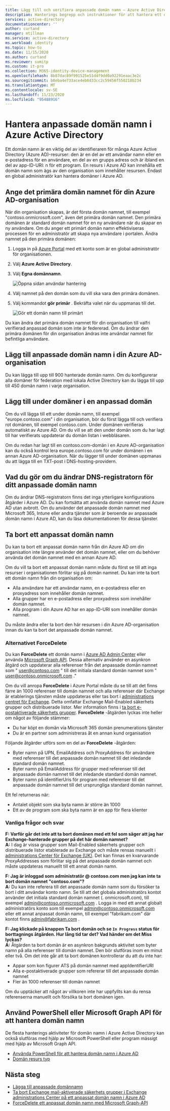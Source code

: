 ```yaml
---
title: Lägg till och verifiera anpassade domän namn – Azure Active Directory | Microsoft Docs
description: Hanterings begrepp och instruktioner för att hantera ett domän namn i Azure Active Directory
services: active-directory
documentationcenter: ''
author: curtand
manager: mtillman
ms.service: active-directory
ms.workload: identity
ms.topic: how-to
ms.date: 11/15/2020
ms.author: curtand
ms.reviewer: sumitp
ms.custom: it-pro
ms.collection: M365-identity-device-management
ms.openlocfilehash: 8b87dac89f991525e51d4f9dd0a92291eaac3e2c
ms.sourcegitcommit: b8eba4e733ace4eb6d33cc2c59456f550218b234
ms.translationtype: MT
ms.contentlocale: sv-SE
ms.lasthandoff: 11/23/2020
ms.locfileid: "95488916"
---
```

# <a name="managing-custom-domain-names-in-your-azure-active-directory"></a>Hantera anpassade domän namn i Azure Active Directory

Ett domän namn är en viktig del av identifieraren för många Azure Active Directory (Azure AD)-resurser: den är en del av ett användar namn eller en e-postadress för en användare, en del av en grupps adress och är ibland en del av app-ID-URI: n för ett program. En resurs i Azure AD kan innehålla ett domän namn som ägs av den organisation som innehåller resursen. Endast en global administratör kan hantera domäner i Azure AD.

## <a name="set-the-primary-domain-name-for-your-azure-ad-organization"></a>Ange det primära domän namnet för din Azure AD-organisation

När din organisation skapas, är det första domän namnet, till exempel "contoso.onmicrosoft.com", även det primära domän namnet. Den primära domänen är standard domän namnet för en ny användare när du skapar en ny användare. Om du anger ett primärt domän namn effektiviseras processen för en administratör att skapa nya användare i portalen. Ändra namnet på den primära domänen:

1. Logga in på [Azure Portal](https://portal.azure.com) med ett konto som är en global administratör för organisationen.
2. Välj **Azure Active Directory**.
3. Välj **Egna domännamn**.
  
   ![Öppna sidan användar hantering](./media/domains-manage/add-custom-domain.png)
4. Välj namnet på den domän som du vill ska vara den primära domänen.
5. Välj kommandot **gör primär** . Bekräfta valet när du uppmanas till det.
  
   ![Gör ett domän namn till primärt](./media/domains-manage/make-primary-domain.png)

Du kan ändra det primära domän namnet för din organisation till valfri verifierad anpassad domän som inte är federerad. Om du ändrar den primära domänen för din organisation ändras inte användar namnet för befintliga användare.

## <a name="add-custom-domain-names-to-your-azure-ad-organization"></a>Lägg till anpassade domän namn i din Azure AD-organisation

Du kan lägga till upp till 900 hanterade domän namn. Om du konfigurerar alla domäner för federation med lokala Active Directory kan du lägga till upp till 450 domän namn i varje organisation.

## <a name="add-subdomains-of-a-custom-domain"></a>Lägg till under domäner i en anpassad domän

Om du vill lägga till ett under domän namn, till exempel "europe.contoso.com" i din organisation, bör du först lägga till och verifiera rot domänen, till exempel contoso.com. Under domänen verifieras automatiskt av Azure AD. Om du vill se att den under domän som du har lagt till har verifierats uppdaterar du domän listan i webbläsaren.

Om du redan har lagt till en contoso.com-domän i en Azure AD-organisation kan du också kontrol lera europe.contoso.com för under domänen i en annan Azure AD-organisation. När du lägger till under domänen uppmanas du att lägga till en TXT-post i DNS-hosting-providern.



## <a name="what-to-do-if-you-change-the-dns-registrar-for-your-custom-domain-name"></a>Vad du gör om du ändrar DNS-registratorn för ditt anpassade domän namn

Om du ändrar DNS-registratorn finns det inga ytterligare konfigurations åtgärder i Azure AD. Du kan fortsätta att använda domän namnet med Azure AD utan avbrott. Om du använder det anpassade domän namnet med Microsoft 365, Intune eller andra tjänster som är beroende av anpassade domän namn i Azure AD, kan du läsa dokumentationen för dessa tjänster.

## <a name="delete-a-custom-domain-name"></a>Ta bort ett anpassat domän namn

Du kan ta bort ett anpassat domän namn från din Azure AD om din organisation inte längre använder det domän namnet, eller om du behöver använda det domän namnet med en annan Azure AD.

Om du vill ta bort ett anpassat domän namn måste du först se till att inga resurser i organisationen förlitar sig på domän namnet. Du kan inte ta bort ett domän namn från din organisation om:

* Alla användare har ett användar namn, en e-postadress eller en proxyadress som innehåller domän namnet.
* Alla grupper har en e-postadress eller proxyadress som innehåller domän namnet.
* Alla program i din Azure AD har en app-ID-URI som innehåller domän namnet.

Du måste ändra eller ta bort den här resursen i din Azure AD-organisation innan du kan ta bort det anpassade domän namnet.

### <a name="forcedelete-option"></a>Alternativet ForceDelete

Du kan **ForceDelete** ett domän namn i [Azure AD Admin Center](https://aad.portal.azure.com) eller använda [Microsoft Graph API](/graph/api/domain-forcedelete?view=graph-rest-beta&preserve-view=true). Dessa alternativ använder en asynkron åtgärd och uppdaterar alla referenser från det anpassade domän namnet som " user@contoso.com " till det initiala standard domän namnet som " user@contoso.onmicrosoft.com ."

Om du vill anropa **ForceDelete** i Azure Portal måste du se till att det finns färre än 1000 referenser till domän namnet och alla referenser där Exchange är etablerings tjänsten måste uppdateras eller tas bort i [administrations centret för Exchange](https://outlook.office365.com/ecp/). Detta omfattar Exchange Mail-Enabled säkerhets grupper och distribuerade listor. Mer information finns i [ta bort e-postaktiverade säkerhets grupper](/Exchange/recipients/mail-enabled-security-groups?view=exchserver-2019#Remove%20mail-enabled%20security%20groups&preserve-view=true). **ForceDelete** -åtgärden lyckas inte heller om något av följande stämmer:

* Du har köpt en domän via Microsoft 365 domän prenumerations tjänster
* Du är en partner som administreras åt en annan kund organisation

Följande åtgärder utförs som en del av **ForceDelete** -åtgärden:

* Byter namn på UPN, EmailAddress och ProxyAddress för användare med referenser till det anpassade domän namnet till det inledande standard domän namnet.
* Byter namn på EmailAddress för grupper med referenser till det anpassade domän namnet till det inledande standard domän namnet.
* Byter namn på identifierUris för program med referenser till det anpassade domän namnet till det ursprungliga standard domän namnet.

Ett fel returneras när:

* Antalet objekt som ska byta namn är större än 1000
* Ett av de program som ska byta namn är en app för flera klienter

### <a name="frequently-asked-questions"></a>Vanliga frågor och svar

**F: Varför går det inte att ta bort domänen med ett fel som säger att jag har Exchange-hanterade grupper på det här domän namnet?** <br>
**A:** I dag är vissa grupper som Mail-Enabled säkerhets grupper och distribuerade listor etablerade av Exchange och måste rensas manuellt i [administrations Center för Exchange (UK)](https://outlook.office365.com/ecp/). Det kan finnas en kvarvarande ProxyAddresses som förlitar sig på det anpassade domän namnet och måste uppdateras manuellt till ett annat domän namn. 

**F: Jag är inloggad som administratör \@ contoso.com men jag kan inte ta bort domän namnet "contoso.com"?**<br>
**A:** Du kan inte referera till det anpassade domän namn som du försöker ta bort i ditt användar konto namn. Se till att det globala administratörs kontot använder det initiala standard domän namnet (. onmicrosoft.com), till exempel admin@contoso.onmicrosoft.com . Logga in med ett annat globalt administratörs konto som till exempel admin@contoso.onmicrosoft.com eller ett annat anpassat domän namn, till exempel "fabrikam.com" där kontot finns admin@fabrikam.com .

**F: Jag klickade på knappen Ta bort domän och se `In Progress` status för borttagnings åtgärden. Hur lång tid tar det? Vad händer om det Miss lyckas?**<br>
**A:** Åtgärden ta bort domän är en asynkron bakgrunds aktivitet som byter namn på alla referenser till domän namnet. Den bör slutföras inom en minut eller två. Om det inte går att ta bort domänen kontrollerar du att du inte har:

* Appar som kon figurer ATS på domän namnet med appIdentifierURI
* Alla e-postaktiverade grupper som refererar till det anpassade domän namnet
* Fler än 1000 referenser till domän namnet

Om du upptäcker att något av villkoren inte har uppfyllts kan du rensa referenserna manuellt och försöka ta bort domänen igen.

## <a name="use-powershell-or-the-microsoft-graph-api-to-manage-domain-names"></a>Använd PowerShell eller Microsoft Graph API för att hantera domän namn

De flesta hanterings aktiviteter för domän namn i Azure Active Directory kan också slutföras med hjälp av Microsoft PowerShell eller program mässigt med hjälp av Microsoft Graph API.

* [Använda PowerShell för att hantera domän namn i Azure AD](/powershell/module/azuread/?view=azureadps-2.0#domains&preserve-view=true)
* [Domän resurs typ](/graph/api/resources/domain?view=graph-rest-1.0&preserve-view=true)

## <a name="next-steps"></a>Nästa steg

* [Lägga till anpassade domännamn](../fundamentals/add-custom-domain.md?context=azure%2factive-directory%2fusers-groups-roles%2fcontext%2fugr-context)
* [Ta bort Exchange mail-aktiverade säkerhets grupper i Exchange administrations Center på ett anpassat domän namn i Azure AD](/Exchange/recipients/mail-enabled-security-groups?view=exchserver-2019#Remove%20mail-enabled%20security%20groups&preserve-view=true)
* [ForceDelete ett anpassat domän namn med Microsoft Graph-API](/graph/api/domain-forcedelete?view=graph-rest-beta&preserve-view=true)
